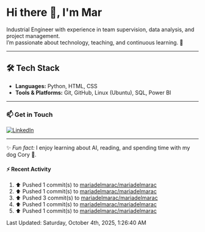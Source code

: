 # Hi there 👋, I'm Mar  

Industrial Engineer with experience in team supervision, data analysis, and project management.  
I’m passionate about technology, teaching, and continuous learning. 🚀  

---

## 🛠️ Tech Stack

- **Languages:** Python, HTML, CSS  
- **Tools & Platforms:** Git, GitHub, Linux (Ubuntu), SQL, Power BI  

---

### 📫 Get in Touch

[![LinkedIn](https://img.shields.io/badge/LinkedIn-Profile-blue?style=flat&logo=linkedin)](https://www.linkedin.com/in/mariadelmaracs/)

---

✨ *Fun fact:* I enjoy learning about AI, reading, and spending time with my dog Cory 🐶.  

#### :zap: Recent Activity
<!--RECENT_ACTIVITY:start-->
1. ⬆️ Pushed 1 commit(s) to [mariadelmarac/mariadelmarac](https://github.com/mariadelmarac/mariadelmarac)<br>
2. ⬆️ Pushed 1 commit(s) to [mariadelmarac/mariadelmarac](https://github.com/mariadelmarac/mariadelmarac)<br>
3. ⬆️ Pushed 3 commit(s) to [mariadelmarac/mariadelmarac](https://github.com/mariadelmarac/mariadelmarac)<br>
4. ⬆️ Pushed 1 commit(s) to [mariadelmarac/mariadelmarac](https://github.com/mariadelmarac/mariadelmarac)<br>
5. ⬆️ Pushed 1 commit(s) to [mariadelmarac/mariadelmarac](https://github.com/mariadelmarac/mariadelmarac)<br>
<!--RECENT_ACTIVITY:end-->
<!--RECENT_ACTIVITY:last_update-->
Last Updated: Saturday, October 4th, 2025, 1:26:40 AM
<!--RECENT_ACTIVITY:last_update_end-->
